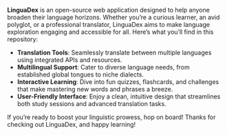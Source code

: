 **LinguaDex** is an open-source web application designed to help anyone broaden their language horizons. Whether you’re a curious learner, an avid polyglot, or a professional translator, LinguaDex aims to make language exploration engaging and accessible for all. Here’s what you’ll find in this repository:
- **Translation Tools**: Seamlessly translate between multiple languages using integrated APIs and resources.  
- **Multilingual Support**: Cater to diverse language needs, from established global tongues to niche dialects.  
- **Interactive Learning**: Dive into fun quizzes, flashcards, and challenges that make mastering new words and phrases a breeze.  
- **User-Friendly Interface**: Enjoy a clean, intuitive design that streamlines both study sessions and advanced translation tasks.  

If you’re ready to boost your linguistic prowess, hop on board! Thanks for checking out LinguaDex, and happy learning!
